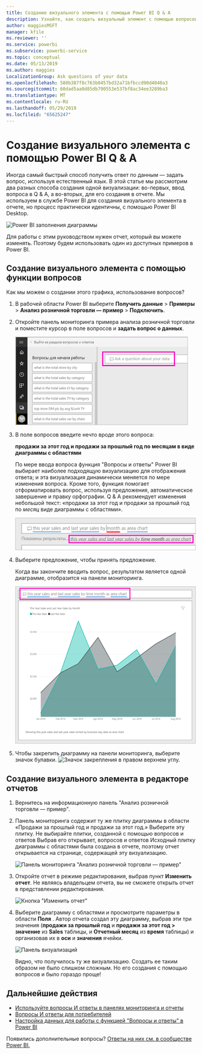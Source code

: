 ```yaml
---
title: Создание визуального элемента с помощью Power BI Q & A
description: Узнайте, как создать визуальный элемент с помощью вопросов в службе Power BI, используя пример анализа розничной торговли
author: maggiesMSFT
manager: kfile
ms.reviewer: ''
ms.service: powerbi
ms.subservice: powerbi-service
ms.topic: conceptual
ms.date: 05/13/2019
ms.author: maggies
LocalizationGroup: Ask questions of your data
ms.openlocfilehash: 580b387f8c763b0457bd32a71bfbccd90d4040a3
ms.sourcegitcommit: 60dad5aa0d85db790553e537bf8ac34ee3289ba3
ms.translationtype: MT
ms.contentlocale: ru-RU
ms.lasthandoff: 05/29/2019
ms.locfileid: "65625247"
---
```

# <a name="create-a-visual-with-power-bi-qa"></a>Создание визуального элемента с помощью Power BI Q & A

Иногда самый быстрый способ получить ответ по данным — задать вопрос, используя естественный язык.  В этой статье мы рассмотрим два разных способа создания одной визуализации: во-первых, ввод вопроса в Q & A, а во-вторых, для его создания в отчете. Мы используем в службе Power BI для создания визуального элемента в отчете, но процесс практически идентичны, с помощью Power BI Desktop.

![Power BI заполнения диаграммы](media/power-bi-visualization-introduction-to-q-and-a/power-bi-qna-create-visual.png)

Для работы с этим руководством нужен отчет, который вы можете изменять. Поэтому будем использовать один из доступных примеров в Power BI.

## <a name="create-a-visual-with-qa"></a>Создание визуального элемента с помощью функции вопросов

Как мы можем о создании этого графика, использование вопросов?

1. В рабочей области Power BI выберите **Получить данные** \> **Примеры** \> **Анализ розничной торговли — пример** > **Подключить**.

1. Откройте панель мониторинга примера анализа розничной торговли и поместите курсор в поле вопросов и **задать вопрос о данных**.

    ![Поместите курсор в поле вопросов](media/power-bi-visualization-introduction-to-q-and-a/power-bi-qna-cursor-in-qna-box.png)

2. В поле вопросов введите нечто вроде этого вопроса:
   
    **продажи за этот год и продажи за прошлый год по месяцам в виде диаграммы с областями**
   
    По мере ввода вопроса функция "Вопросы и ответы" Power BI выбирает наиболее подходящую визуализацию для отображения ответа; и эта визуализация динамически меняется по мере изменения вопроса. Кроме того, функция помогает отформатировать вопрос, используя предложения, автоматическое завершение и правку орфографии. Q & A рекомендует изменения небольшой текст: «продажи за этот год и продажи за прошлый год по *месяц* виде диаграммы с областями».  

    ![Вопросы И ответы исправленный текст](media/power-bi-visualization-introduction-to-q-and-a/power-bi-qna-corrected-create-filled-chart.png)

4. Выберите предложение, чтобы принять предложение. 
   
   Когда вы закончите вводить вопрос, результатом является одной диаграмме, отобразится на панели мониторинга.
   
   ![Вопросы И ответы заполнены диаграмма с областями](media/power-bi-visualization-introduction-to-q-and-a/power-bi-qna-create-filled-chart.png)

4. Чтобы закрепить диаграмму на панели мониторинга, выберите значок булавки. ![Значок закрепления](media/power-bi-visualization-introduction-to-q-and-a/pinnooutline.png) в правом верхнем углу.

## <a name="create-a-visual-in-the-report-editor"></a>Создание визуального элемента в редакторе отчетов

1. Вернитесь на информационную панель "Анализ розничной торговли — пример".
   
2. Панель мониторинга содержит ту же плитку диаграммы в области «Продажи за прошлый год и продажи за этот год.»  Выберите эту плитку. Не выбирайте плитки, созданной с помощью вопросов и ответов Выбрав его открывает, вопросов и ответов Исходный плитку диаграммы с областями была создана в отчете, поэтому отчет открывается на странице, содержащей эту визуализацию.

    ![Панель мониторинга "Анализ розничной торговли — пример"](media/power-bi-visualization-introduction-to-q-and-a/power-bi-dashboard.png)

1. Откройте отчет в режиме редактирования, выбрав пункт **Изменить отчет**.  Не являясь владельцем отчета, вы не сможете открыть отчет в представлении редактирования.
   
    ![Кнопка "Изменить отчет"](media/power-bi-visualization-introduction-to-q-and-a/power-bi-edit-report.png)
4. Выберите диаграмму с областями и просмотрите параметры в области **Поля** .  Автор отчета создал эту диаграмму, выбрав эти три значения (**продажи за прошлый год** и **продажи за этот год > значение** из **Sales** таблицы, и  **Отчетный месяц** из **время** таблицы) и организовав их в **оси** и **значения** ячейки.
   
    ![Панель визуализаций](media/power-bi-visualization-introduction-to-q-and-a/gnatutorial_3-new.png)

    Видно, что получилось ту же визуализацию. Создать ее таким образом не было слишком сложным. Но его создания с помощью вопросов и было гораздо проще!

## <a name="next-steps"></a>Дальнейшие действия

- [Используйте вопросы И ответы в панелях мониторинга и отчеты](power-bi-tutorial-q-and-a.md)  
- [Вопросы И ответы для потребителей](consumer/end-user-q-and-a.md)
- [Настройка данных для работы с функцией "Вопросы и ответы" в Power BI](service-prepare-data-for-q-and-a.md)

Появились дополнительные вопросы? [Ответы на них см. в сообществе Power BI.](http://community.powerbi.com/)

